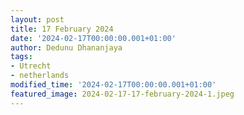 ```yaml
---
layout: post
title: 17 February 2024
date: '2024-02-17T00:00:00.001+01:00'
author: Dedunu Dhananjaya
tags:
- Utrecht
- netherlands
modified_time: '2024-02-17T00:00:00.001+01:00'
featured_image: 2024-02-17-17-february-2024-1.jpeg
---
```

